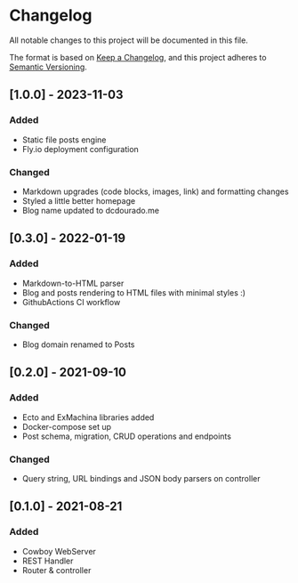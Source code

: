 # Changelog
All notable changes to this project will be documented in this file.

The format is based on [Keep a Changelog](https://keepachangelog.com/en/1.0.0/),
and this project adheres to [Semantic Versioning](https://semver.org/spec/v2.0.0.html).

## [1.0.0] - 2023-11-03

### Added

- Static file posts engine
- Fly.io deployment configuration

### Changed

- Markdown upgrades (code blocks, images, link) and formatting changes
- Styled a little better homepage
- Blog name updated to dcdourado.me

## [0.3.0] - 2022-01-19

### Added

- Markdown-to-HTML parser
- Blog and posts rendering to HTML files with minimal styles :)
- GithubActions CI workflow

### Changed

- Blog domain renamed to Posts

## [0.2.0] - 2021-09-10

### Added

- Ecto and ExMachina libraries added
- Docker-compose set up
- Post schema, migration, CRUD operations and endpoints

### Changed

- Query string, URL bindings and JSON body parsers on controller

## [0.1.0] - 2021-08-21

### Added

- Cowboy WebServer
- REST Handler
- Router & controller
